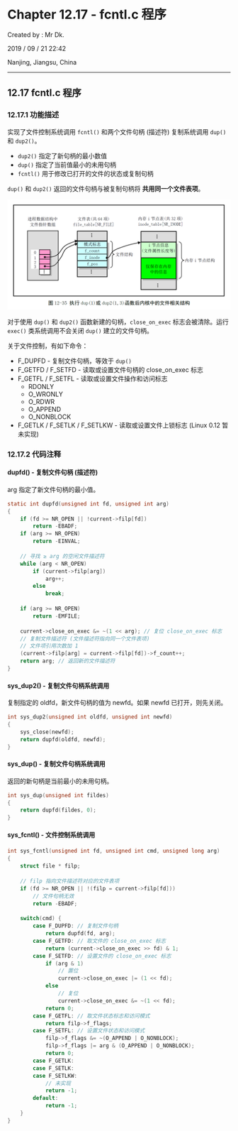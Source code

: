# Chapter 12.17 - fcntl.c 程序

Created by : Mr Dk.

2019 / 09 / 21 22:42

Nanjing, Jiangsu, China

---

## 12.17 fcntl.c 程序

### 12.17.1 功能描述

实现了文件控制系统调用 `fcntl()` 和两个文件句柄 (描述符) 复制系统调用 `dup()` 和 `dup2()`。

- `dup2()` 指定了新句柄的最小数值
- `dup()` 指定了当前值最小的未用句柄
- `fcntl()` 用于修改已打开的文件的状态或复制句柄

`dup()` 和 `dup2()` 返回的文件句柄与被复制句柄将 **共用同一个文件表项**。

![12-35](../img/12-35.png)

对于使用 `dup()` 和 `dup2()` 函数新建的句柄，`close_on_exec` 标志会被清除。运行 `exec()` 类系统调用不会关闭 `dup()` 建立的文件句柄。

关于文件控制，有如下命令：

- F_DUPFD - 复制文件句柄，等效于 `dup()`
- F_GETFD / F_SETFD - 读取或设置文件句柄的 close_on_exec 标志
- F_GETFL / F_SETFL - 读取或设置文件操作和访问标志
  - RDONLY
  - O_WRONLY
  - O_RDWR
  - O_APPEND
  - O_NONBLOCK
- F_GETLK / F_SETLK / F_SETLKW - 读取或设置文件上锁标志 (Linux 0.12 暂未实现)

### 12.17.2 代码注释

#### dupfd() - 复制文件句柄 (描述符)

arg 指定了新文件句柄的最小值。

```c
static int dupfd(unsigned int fd, unsigned int arg)
{
    if (fd >= NR_OPEN || !current->filp[fd])
        return -EBADF;
    if (arg >= NR_OPEN)
        return -EINVAL;
    
    // 寻找 ≥ arg 的空闲文件描述符
    while (arg < NR_OPEN)
        if (current->filp[arg])
            arg++;
        else
            break;
    
    if (arg >= NR_OPEN)
        return -EMFILE;
    
    current->close_on_exec &= ~(1 << arg); // 复位 close_on_exec 标志
    // 复制文件描述符 (文件描述符指向同一个文件表项)
    // 文件项引用次数加 1
    (current->filp[arg] = current->filp[fd])->f_count++;
    return arg; // 返回新的文件描述符
}
```

#### sys_dup2() - 复制文件句柄系统调用

复制指定的 oldfd，新文件句柄的值为 newfd。如果 newfd 已打开，则先关闭。

```c
int sys_dup2(unsigned int oldfd, unsigned int newfd)
{
    sys_close(newfd);
    return dupfd(oldfd, newfd);
}
```

#### sys_dup() - 复制文件句柄系统调用

返回的新句柄是当前最小的未用句柄。

```c
int sys_dup(unsigned int fildes)
{
    return dupfd(fildes, 0);
}
```

#### sys_fcntl() - 文件控制系统调用

```c
int sys_fcntl(unsigned int fd, unsigned int cmd, unsigned long arg)
{
    struct file * filp;
    
    // filp 指向文件描述符对应的文件表项
    if (fd >= NR_OPEN || !(filp = current->filp[fd]))
        // 文件句柄无效
        return -EBADF;
    
    switch(cmd) {
        case F_DUPFD: // 复制文件句柄
            return dupfd(fd, arg);
        case F_GETFD: // 取文件的 close_on_exec 标志
            return (current->close_on_exec >> fd) & 1;
        case F_SETFD: // 设置文件的 close_on_exec 标志
            if (arg & 1)
                // 置位
                current->close_on_exec |= (1 << fd);
            else
                // 复位
                current->close_on_exec &= ~(1 << fd);
            return 0;
        case F_GETFL: // 取文件状态标志和访问模式
            return filp->f_flags;
        case F_SETFL: // 设置文件状态和访问模式
            filp->f_flags &= ~(O_APPEND | O_NONBLOCK);
            filp->f_flags |= arg & (O_APPEND | O_NONBLOCK);
            return 0;
        case F_GETLK:
        case F_SETLK:
        case F_SETLKW:
            // 未实现
            return -1;
        default:
            return -1;
    }
}
```

